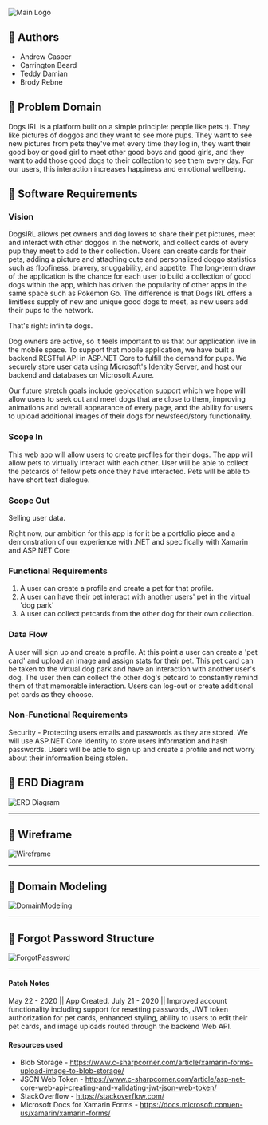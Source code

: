 ![Main Logo](/assets/main.png)

## 🐶 Authors 
- Andrew Casper
- Carrington Beard
- Teddy Damian
- Brody Rebne

## 🐶 Problem Domain
Dogs IRL is a platform built on a simple principle: people like pets :). They like pictures of doggos and they want to see more pups. They want to see new pictures from pets they've met every time they log in, they want their good boy or good girl to meet other good boys and good girls, and they want to add those good dogs to their collection to see them every day. For our users, this interaction increases happiness and emotional wellbeing.

## 🐶 Software Requirements
### **Vision**
DogsIRL allows pet owners and dog lovers to share their pet pictures, meet and interact with other doggos in the network, and collect cards of every pup they meet to add to their collection. Users can create cards for their pets, adding a picture and attaching cute and personalized doggo statistics such as floofiness, bravery, snuggability, and appetite. The long-term draw of the application is the chance for each user to build a collection of good dogs within the app, which has driven the popularity of other apps in the same space such as Pokemon Go. The difference is that Dogs IRL offers a limitless supply of new and unique good dogs to meet, as new users add their pups to the network. 

That's right: infinite dogs.

Dog owners are active, so it feels important to us that our application live in the mobile space. To support that mobile application, we have built a backend RESTful API in ASP.NET Core to fulfill the demand for pups. We securely store user data using Microsoft's Identity Server, and host our backend and databases on Microsoft Azure.

Our future stretch goals include geolocation support which we hope will allow users to seek out and meet dogs that are close to them, improving animations and overall appearance of every page, and the ability for users to upload additional images of their dogs for newsfeed/story functionality.

### **Scope In**
This web app will allow users to create profiles for their dogs.
The app will allow pets to virtually interact with each other.
User will be able to collect the petcards of fellow pets once they have interacted.
Pets will be able to have short text dialogue.

### **Scope Out**
Selling user data.

Right now, our ambition for this app is for it be a portfolio piece and a demonstration of our experience with .NET and specifically with Xamarin and ASP.NET Core

### **Functional Requirements**
1. A user can create a profile and create a pet for that profile.
2. A user can have their pet interact with another users' pet in the virtual 'dog park'
3. A user can collect petcards from the other dog for their own collection.

### **Data Flow**
	
A user will sign up and create a profile. At this point a user can create a 'pet card' and upload an image and assign stats for their pet. This pet card can be taken to the virtual dog park and have an interaction with another user's dog. The user then can collect the other dog's petcard to constantly remind them of that memorable interaction. Users can log-out or create additional pet cards as they choose.

### **Non-Functional Requirements**

Security - Protecting users emails and passwords as they are stored. We will use ASP.NET Core Identity to store users information and hash passwords. Users will be able to sign up and create a profile and not worry about their information being stolen.

## 🐶 ERD Diagram
![ERD Diagram](https://github.com/401FinalProjectOrg/DogsIRL/blob/dev/DogsIRL%20ER%20Diagram.png)
*  *  *  *  *
## 🐶 Wireframe
![Wireframe](https://github.com/401FinalProjectOrg/DogsIRL/blob/dev/DogsIRL%20Wireframes.png)
*  *  *  *  *
## 🐶 Domain Modeling
![DomainModeling](https://github.com/401FinalProjectOrg/DogsIRL/blob/dev/DogsIRLDomainModel.png)
*  *  *  *  *
## 🐶 Forgot Password Structure
![ForgotPassword](https://github.com/401FinalProjectOrg/DogsIRL/blob/dev/Forgot-password.png)
*  *  *  *  *

#### Patch Notes
May 22 - 2020 || App Created.
July 21 - 2020 || Improved account functionality including support for resetting passwords, JWT token authorization for pet cards, enhanced styling, ability to users to edit their pet cards, and image uploads routed through the backend Web API.

#### Resources used
- Blob Storage - https://www.c-sharpcorner.com/article/xamarin-forms-upload-image-to-blob-storage/
- JSON Web Token - https://www.c-sharpcorner.com/article/asp-net-core-web-api-creating-and-validating-jwt-json-web-token/
- StackOverflow - https://stackoverflow.com/
- Microsoft Docs for Xamarin Forms - https://docs.microsoft.com/en-us/xamarin/xamarin-forms/
